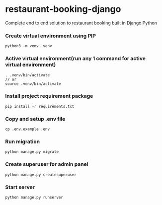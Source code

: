 # restaurant-booking-django
Complete end to end solution to restaurant booking built in Django Python

### Create virtual environment using PIP

    python3 -m venv .venv

### Active virtual environment(run any 1 command for active virtual environment)

    . .venv/bin/activate
    // or
    source .venv/bin/activate

### Install project requirement package 
    
    pip install -r requirements.txt

### Copy and setup .env file
    
    cp .env.example .env

### Run migration
    
    python manage.py migrate

### Create superuser for admin panel
    
    python manage.py createsuperuser

### Start server

    python manage.py runserver